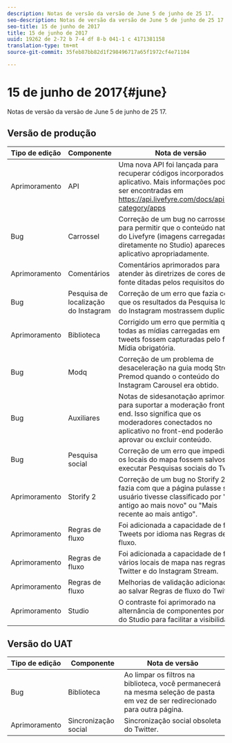 ```yaml
---
description: Notas de versão da versão de June 5 de junho de 25 17.
seo-description: Notas de versão da versão de June 5 de junho de 25 17.
seo-title: 15 de junho de 2017
title: 15 de junho de 2017
uuid: 19262 de 2-72 b 7-4 df 8-b 041-1 c 4171381158
translation-type: tm+mt
source-git-commit: 35feb87bb82d1f298496717a65f1972cf4e71104

---
```



# 15 de junho de 2017{#june}

Notas de versão da versão de June 5 de junho de 25 17.

## Versão de produção

| **Tipo de edição** | **Componente** | **Nota de versão** |
|---|---|---|
| Aprimoramento | API | Uma nova API foi lançada para recuperar códigos incorporados do aplicativo. Mais informações podem ser encontradas em https://api.livefyre.com/docs/apis/by-category/apps |
| Bug | Carrossel | Correção de um bug no carrossel para permitir que o conteúdo nativo do Livefyre (imagens carregadas diretamente no Studio) aparecesse no aplicativo apropriadamente. |
| Aprimoramento | Comentários | Comentários aprimorados para atender às diretrizes de cores de fonte ditadas pelos requisitos do ADA. |
| Bug | Pesquisa de localização do Instagram | Correção de um erro que fazia com que os resultados da Pesquisa local do Instagram mostrassem duplicatas. |
| Aprimoramento | Biblioteca | Corrigido um erro que permitia que todas as mídias carregadas em tweets fossem capturadas pelo filtro Mídia obrigatória. |
| Bug | Modq | Correção de um problema de desaceleração na guia modq Streams Premod quando o conteúdo do Instagram Carousel era obtido. |
| Bug | Auxiliares | Notas de sidesanotação aprimoradas para suportar a moderação front-end. Isso significa que os moderadores conectados no aplicativo no front-end poderão aprovar ou excluir conteúdo. |
| Bug | Pesquisa social | Correção de um erro que impedia que os locais do mapa fossem salvos ao executar Pesquisas sociais do Twitter. |
| Aprimoramento | Storify 2 | Correção de um bug no Storify 2 que fazia com que a página pulasse se um usuário tivesse classificado por "Mais antigo ao mais novo" ou "Mais recente ao mais antigo". |
| Aprimoramento | Regras de fluxo | Foi adicionada a capacidade de filtrar Tweets por idioma nas Regras de fluxo. |
| Aprimoramento | Regras de fluxo | Foi adicionada a capacidade de filtrar vários locais de mapa nas regras do Twitter e do Instagram Stream. |
| Aprimoramento | Regras de fluxo | Melhorias de validação adicionadas ao salvar Regras de fluxo do Twitter. |
| Aprimoramento | Studio | O contraste foi aprimorado na alternância de componentes por meio do Studio para facilitar a visibilidade. |

## Versão do UAT

| **Tipo de edição** | **Componente** | **Nota de versão** |
|---|---|---|
| Bug | Biblioteca | Ao limpar os filtros na biblioteca, você permanecerá na mesma seleção de pasta em vez de ser redirecionado para outra página. |
| Aprimoramento | Sincronização social | Sincronização social obsoleta do Twitter. |

